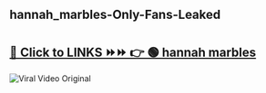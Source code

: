 
 ## hannah_marbles-Only-Fans-Leaked

# <h2><a href="https://clipsfans.com/hannah_marbles&ref=git">🔗 Click to LINKS ⏩⏩ 👉 🟢 hannah marbles </a></h2>

<a href="https://clipsfans.com/hannah_marbles&ref=git" rel="nofollow" data-target="animated-image.originalLink"><img src="https://i.ibb.co.com/xMMVF88/686577567.gif" alt="Viral Video Original" style="max-width: 100%; display: inline-block;" data-target="animated-image.originalImage"></a>
